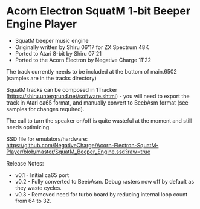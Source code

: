 # Acorn Electron SquatM 1-bit Beeper Engine Player

- SquatM beeper music engine
- Originally written by Shiru 06'17 for ZX Spectrum 48K
- Ported to Atari 8-bit by Shiru 07'21
- Ported to the Acorn Electron by Negative Charge 11'22

The track currently needs to be included at the bottom of main.6502 (samples are in the tracks directory)

SquatM tracks can be composed in 1Tracker (https://shiru.untergrund.net/software.shtml) - you will need to export the track in Atari ca65 format, and manually convert to BeebAsm format (see samples for changes required).

The call to turn the speaker on/off is quite wasteful at the moment and still needs optimizing.

SSD file for emulators/hardware: https://github.com/NegativeCharge/Acorn-Electron-SquatM-Player/blob/master/SquatM_Beeper_Engine.ssd?raw=true


Release Notes:

- v0.1 - Initial ca65 port
- v0.2 - Fully converted to BeebAsm. Debug rasters now off by default as they waste cycles.
- v0.3 - Removed need for turbo board by reducing internal loop count from 64 to 32.
